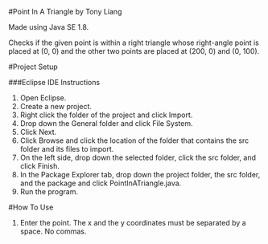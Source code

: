 #Point In A Triangle by Tony Liang

Made using Java SE 1.8.

Checks if the given point is within a right triangle whose right-angle point is placed at (0, 0) and the other two points are placed at (200, 0) and (0, 100).

#Project Setup

###Eclipse IDE Instructions
1. Open Eclipse.
2. Create a new project.
3. Right click the folder of the project and click Import.
4. Drop down the General folder and click File System.
5. Click Next.
6. Click Browse and click the location of the folder that contains the src folder and its files to import.
7. On the left side, drop down the selected folder, click the src folder, and click Finish.
8. In the Package Explorer tab, drop down the project folder, the src folder, and the package and click PointInATriangle.java.
9. Run the program.

#How To Use
1. Enter the point. The x and the y coordinates must be separated by a space. No commas.